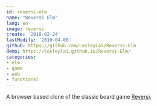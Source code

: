 ```yaml
---
id: reversi-elm
name: "Reversi Elm"
lang: en
image: reversi
create: '2018-02-24'
lastModify: '2019-04-08'
github: https://github.com/LesleyLai/Reversi-Elm
demo: https://lesleylai.github.io/Reversi-Elm/
categories:
- elm
- game
- web
- functional
---
```


A browser based clone of the classic board game [Reversi](https://en.wikipedia.org/wiki/Reversi).
